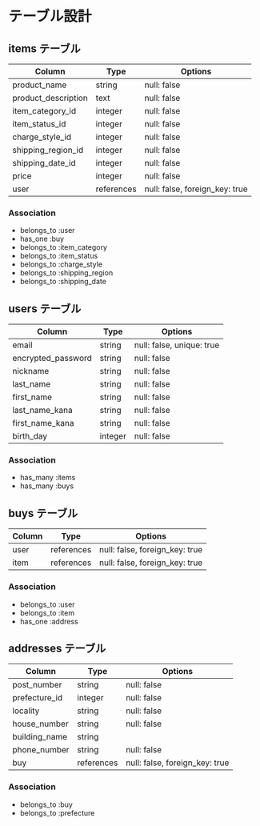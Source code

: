 # テーブル設計

## items テーブル

| Column              | Type       | Options                        |
| ------------------- | ---------- | ------------------------------ |
| product_name        | string     | null: false                    |
| product_description | text       | null: false                    |
| item_category_id    | integer    | null: false                    |
| item_status_id      | integer    | null: false                    |
| charge_style_id     | integer    | null: false                    |
| shipping_region_id  | integer    | null: false                    |
| shipping_date_id    | integer    | null: false                    |
| price               | integer    | null: false                    |
| user                | references | null: false, foreign_key: true |

### Association

- belongs_to :user
- has_one    :buy
- belongs_to :item_category
- belongs_to :item_status
- belongs_to :charge_style
- belongs_to :shipping_region
- belongs_to :shipping_date

## users テーブル

| Column             | Type    | Options     |
| ------------------ | ------- | ----------- |
| email              | string  | null: false, unique: true |
| encrypted_password | string  | null: false |
| nickname           | string  | null: false |
| last_name          | string  | null: false |
| first_name         | string  | null: false |
| last_name_kana     | string  | null: false |
| first_name_kana    | string  | null: false |
| birth_day          | integer | null: false |

### Association

- has_many :items
- has_many :buys

## buys テーブル

| Column            | Type       | Options                        |
| ------------------| ---------- | ------------------------------ |
| user              | references | null: false, foreign_key: true |
| item              | references | null: false, foreign_key: true |

### Association

- belongs_to :user
- belongs_to :item
- has_one    :address

## addresses テーブル

| Column        | Type       | Options                        |
| ------------- | ---------- | ------------------------------ |
| post_number   | string     | null: false                    | 
| prefecture_id | integer    | null: false                    |
| locality      | string     | null: false                    |
| house_number  | string     | null: false                    |
| building_name | string     |                                |
| phone_number  | string     | null: false                    |
| buy           | references | null: false, foreign_key: true |

### Association

- belongs_to :buy
- belongs_to :prefecture